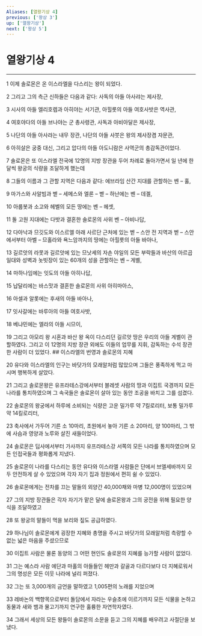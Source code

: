 ```yaml
---
Aliases: [열왕기상 4]
previous: ['왕상 3']
up: ['열왕기상']
next: ['왕상 5']
---
```

# 열왕기상 4

***


1 이제 솔로몬은 온 이스라엘을 다스리는 왕이 되었다. 

2 그리고 그의 측근 신하들은 다음과 같다: 사독의 아들 아사랴는 제사장, 

3 시사의 아들 엘리호렙과 아히야는 서기관, 아힐룻의 아들 여호사밧은 역사관, 

4 여호야다의 아들 브나야는 군 총사령관, 사독과 아비아달은 제사장, 

5 나단의 아들 아사랴는 내무 장관, 나단의 아들 사붓은 왕의 제사장겸 자문관, 

6 아히살은 궁중 대신, 그리고 압다의 아들 아도니람은 사역군의 총감독관이었다. 

7 솔로몬은 또 이스라엘 전국에 12명의 지방 장관을 두어 차례로 돌아가면서 일 년에 한 달씩 왕궁의 식량을 조달하게 했는데 

8 그들의 이름과 그 관할 지역은 다음과 같다: 에브라임 산간 지대를 관할하는 벤 – 훌, 

9 마가스와 사알빔과 벧 – 세메스와 엘론 – 벧 – 하난에는 벤 – 데겔, 

10 아룹봇과 소고와 헤벨의 모든 땅에는 벤 – 헤셋, 

11 돌 고원 지대에는 다밧과 결혼한 솔로몬의 사위 벤 – 아비나답, 

12 다아낙과 므깃도와 이스르엘 아래 사르단 근처에 있는 벧 – 스안 전 지역과 벧 – 스안에서부터 아벨 – 므홀라와 욕느암까지의 땅에는 아힐룻의 아들 바아나, 

13 길르앗의 라못과 길르앗에 있는 므낫세의 자손 야일의 모든 부락들과 바산의 아르곱 일대와 성벽과 놋빗장이 있는 60개의 성을 관할하는 벤 – 게벨, 

14 마하나임에는 잇도의 아들 아히나답, 

15 납달리에는 바스맛과 결혼한 솔로몬의 사위 아히마아스, 

16 아셀과 알롯에는 후새의 아들 바아나, 

17 잇사갈에는 바루아의 아들 여호사밧, 

18 베냐민에는 엘라의 아들 시므이, 

19 그리고 아모리 왕 시혼과 바산 왕 옥이 다스리던 길르앗 땅은 우리의 아들 게벨이 관할하였다. 그리고 이 12명의 지방 장관 외에도 이들의 업무를 지휘, 감독하는 수석 장관 한 사람이 더 있었다. ## 이스라엘의 번영과 솔로몬의 지혜 

20 유다와 이스라엘의 인구는 바닷가의 모래알처럼 많았으며 그들은 풍족하게 먹고 마시며 행복하게 살았다. 

21 그리고 솔로몬왕은 유프라테스강에서부터 블레셋 사람의 땅과 이집트 국경까지 모든 나라를 통치하였으며 그 속국들은 솔로몬이 살아 있는 동안 조공을 바치고 그를 섬겼다. 

22 솔로몬의 왕궁에서 하루에 소비되는 식량은 고운 밀가루 약 7킬로리터, 보통 밀가루 약 14킬로리터, 

23 축사에서 가두어 기른 소 10마리, 초원에서 놓아 기른 소 20마리, 양 100마리, 그 밖에 사슴과 영양과 노루와 살진 새들이었다. 

24 솔로몬은 딥사에서부터 가사까지 유프라테스강 서쪽의 모든 나라를 통치하였으며 모든 인접국들과 평화롭게 지냈다. 

25 솔로몬이 나라를 다스리는 동안 유다와 이스라엘 사람들은 단에서 브엘세바까지 모두 안전하게 살 수 있었으며 각자 자기 집과 정원에서 편히 쉴 수 있었다. 

26 솔로몬에게는 전차를 끄는 말들의 외양간 40,000채와 마병 12,000명이 있었으며 

27 그의 지방 장관들은 각자 자기가 맡은 달에 솔로몬왕과 그의 궁전을 위해 필요한 양식을 조달하였고 

28 또 왕궁의 말들이 먹을 보리와 짚도 공급하였다. 

29 하나님이 솔로몬에게 굉장한 지혜와 총명을 주시고 바닷가의 모래알처럼 측량할 수 없는 넓은 마음을 주셨으므로 

30 이집트 사람은 물론 동양의 그 어떤 현인도 솔로몬의 지혜를 능가할 사람이 없었다. 

31 그는 예스라 사람 에단과 마홀의 아들들인 헤만과 갈골과 다르다보다 더 지혜로워서 그의 명성은 모든 이웃 나라에 널리 퍼졌다. 

32 그는 또 3,000개의 금언을 말하였고 1,005편의 노래를 지었으며 

33 레바논의 백향목으로부터 돌담에서 자라는 우슬초에 이르기까지 모든 식물을 논하고 동물과 새와 뱀과 물고기까지 연구한 훌륭한 자연학자였다. 

34 그래서 세상의 모든 왕들이 솔로몬의 소문을 듣고 그의 지혜를 배우려고 사절단을 보냈다.
